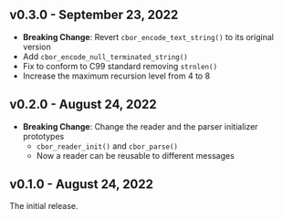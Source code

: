 ## v0.3.0 - September 23, 2022
- **Breaking Change**: Revert `cbor_encode_text_string()` to its original version
- Add `cbor_encode_null_terminated_string()`
- Fix to conform to C99 standard removing `strnlen()`
- Increase the maximum recursion level from 4 to 8

## v0.2.0 - August 24, 2022
- **Breaking Change**: Change the reader and the parser initializer prototypes
  - `cbor_reader_init()` and `cbor_parse()`
  - Now a reader can be reusable to different messages

## v0.1.0 - August 24, 2022
The initial release.
